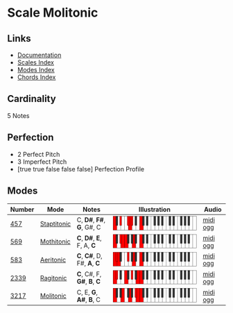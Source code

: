 # Scale Molitonic

## Links

- [Documentation](index.md)
- [Scales Index](Scales.md)
- [Modes Index](Modes.md)
- [Chords Index](Chords.md)

## Cardinality

5 Notes

## Perfection

- 2 Perfect Pitch
- 3 Imperfect Pitch
- [true true false false false] Perfection Profile

## Modes

| Number | Mode | Notes | Illustration | Audio |
|--------|------|-------|--------------|-------|
| [457](https://ianring.com/musictheory/scales/457) | [Staptitonic](ModeStaptitonic.md) | C, **D#**, **F#**, **G**, G#, C | ![CNaturalStaptitonic](ModeCNaturalStaptitonic.png) | [midi](ModeCNaturalStaptitonic.mid) [ogg](ModeCNaturalStaptitonic.ogg) | 
| [569](https://ianring.com/musictheory/scales/569) | [Mothitonic](ModeMothitonic.md) | **C**, **D#**, **E**, F, A, **C** | ![CNaturalMothitonic](ModeCNaturalMothitonic.png) | [midi](ModeCNaturalMothitonic.mid) [ogg](ModeCNaturalMothitonic.ogg) | 
| [583](https://ianring.com/musictheory/scales/583) | [Aeritonic](ModeAeritonic.md) | **C**, **C#**, D, F#, **A**, **C** | ![CNaturalAeritonic](ModeCNaturalAeritonic.png) | [midi](ModeCNaturalAeritonic.mid) [ogg](ModeCNaturalAeritonic.ogg) | 
| [2339](https://ianring.com/musictheory/scales/2339) | [Ragitonic](ModeRagitonic.md) | **C**, C#, F, **G#**, **B**, **C** | ![CNaturalRagitonic](ModeCNaturalRagitonic.png) | [midi](ModeCNaturalRagitonic.mid) [ogg](ModeCNaturalRagitonic.ogg) | 
| [3217](https://ianring.com/musictheory/scales/3217) | [Molitonic](ModeMolitonic.md) | C, E, **G**, **A#**, **B**, C | ![CNaturalMolitonic](ModeCNaturalMolitonic.png) | [midi](ModeCNaturalMolitonic.mid) [ogg](ModeCNaturalMolitonic.ogg) | 
